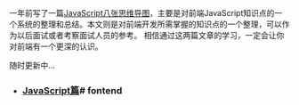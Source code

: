 一年前写了一篇[JavaScript八张思维导图](https://juejin.im/post/5a6e881af265da3e2f0134e3)，主要是对前端JavaScript知识点的一个系统的整理和总结。本文则是对前端开发所需掌握的知识点的一个整理，可以作为以后面试或者考察面试人员的参考。
相信通过这两篇文章的学习，一定会让你对前端有一个更深的认识。

随时更新中...

- ### [JavaScript篇](https://github.com/lidaguang1989/frontent-interview/blob/master/javascript.md)# fontend

